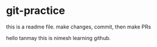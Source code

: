 # git-practice

this is a readme file.
make changes,
commit,
then make PRs


hello tanmay this is nimesh learning github.
